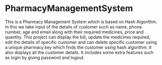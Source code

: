 # PharmacyManagementSystem

This is a Pharmacy Management System which is based on Hash Algorithm. In this we take input of the details of customer such as name, phone number, age and email along with their required medicines, price and quantity.
This project can display the bill, update the medicines required, edit the details of specific customer and can delete specific customer using a unique pharmacy key which finds the customer using hash algorithm.
It also displays all the customer details.
It includes some extra features such as login by giving password and logout.
